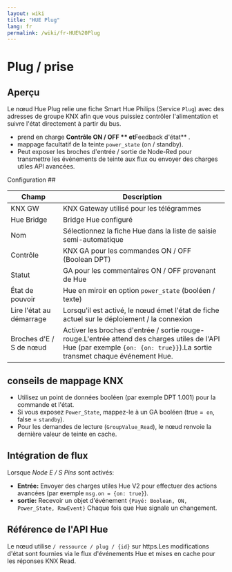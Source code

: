 ```yaml
---
layout: wiki
title: "HUE Plug"
lang: fr
permalink: /wiki/fr-HUE%20Plug
---
```

# Plug / prise

## Aperçu

Le nœud Hue Plug relie une fiche Smart Hue Philips (Service `Plug`) avec des adresses de groupe KNX afin que vous puissiez contrôler l'alimentation et suivre l'état directement à partir du bus.

- prend en charge **Contrôle ON / OFF ** et**Feedback d'état** .
- mappage facultatif de la teinte `power_state` (on / standby).
- Peut exposer les broches d'entrée / sortie de Node-Red pour transmettre les événements de teinte aux flux ou envoyer des charges utiles API avancées.

Configuration ##

| Champ | Description |
|-|-|
|KNX GW |KNX Gateway utilisé pour les télégrammes |
|Hue Bridge |Bridge Hue configuré |
|Nom |Sélectionnez la fiche Hue dans la liste de saisie semi-automatique |
|Contrôle |KNX GA pour les commandes ON / OFF (Boolean DPT) |
|Statut |GA pour les commentaires ON / OFF provenant de Hue |
|État de pouvoir |Hue en miroir en option `power_state` (booléen / texte) |
|Lire l'état au démarrage |Lorsqu'il est activé, le nœud émet l'état de fiche actuel sur le déploiement / la connexion |
|Broches d'E / S de nœud |Activer les broches d'entrée / sortie rouge-rouge.L'entrée attend des charges utiles de l'API Hue (par exemple `{on: {on: true}}`).La sortie transmet chaque événement Hue.|

## conseils de mappage KNX

- Utilisez un point de données booléen (par exemple DPT 1.001) pour la commande et l'état.
- Si vous exposez `Power_State`, mappez-le à un GA booléen (true =` on`, false = `standby`).
- Pour les demandes de lecture (`GroupValue_Read`), le nœud renvoie la dernière valeur de teinte en cache.

## Intégration de flux

Lorsque _Node E / S Pins_ sont activés:

- **Entrée:** Envoyer des charges utiles Hue V2 pour effectuer des actions avancées (par exemple `msg.on = {on: true}`).
- **sortie:** Recevoir un objet d'événement `{Payé: Boolean, ON, Power_State, RawEvent}` Chaque fois que Hue signale un changement.

## Référence de l'API Hue

Le nœud utilise `/ ressource / plug / {id}` sur https.Les modifications d'état sont fournies via le flux d'événements Hue et mises en cache pour les réponses KNX Read.
